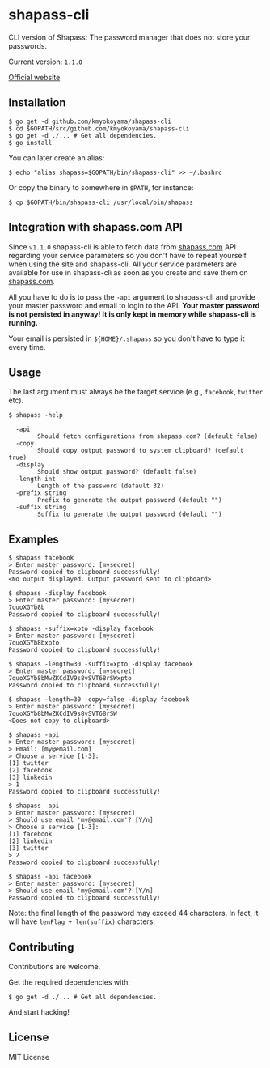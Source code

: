 # shapass-cli

CLI version of Shapass: The password manager that does not store your passwords.

Current version: `1.1.0`

[Official website](https://shapass.com/)

## Installation

```
$ go get -d github.com/kmyokoyama/shapass-cli
$ cd $GOPATH/src/github.com/kmyokoyama/shapass-cli
$ go get -d ./... # Get all dependencies.
$ go install
```

You can later create an alias:

```
$ echo "alias shapass=$GOPATH/bin/shapass-cli" >> ~/.bashrc
```

Or copy the binary to somewhere in `$PATH`, for instance:

```
$ cp $GOPATH/bin/shapass-cli /usr/local/bin/shapass
```

## Integration with shapass.com API

Since `v1.1.0` shapass-cli is able to fetch data from [shapass.com](shapass.com) API
regarding your service parameters so you don't have to repeat yourself when using the
site and shapass-cli. All your service parameters are available for use in shapass-cli
as soon as you create and save them on [shapass.com](shapass.com).

All you have to do is to pass the `-api` argument to shapass-cli
and provide your master password and email to login to the API. **Your master password
is not persisted in anyway! It is only kept in memory while shapass-cli is running.**

Your email is persisted in `${HOME}/.shapass` so you don't have to type it every time.

## Usage

The last argument must always be the target service (e.g., `facebook`, `twitter` etc).
```
$ shapass -help

  -api
        Should fetch configurations from shapass.com? (default false)
  -copy
        Should copy output password to system clipboard? (default true)
  -display
        Should show output password? (default false)
  -length int
        Length of the password (default 32)
  -prefix string
        Prefix to generate the output password (default "")
  -suffix string
        Suffix to generate the output password (default "")
```

## Examples

```
$ shapass facebook
> Enter master password: [mysecret]
Password copied to clipboard successfully!
<No output displayed. Output password sent to clipboard>
```

```
$ shapass -display facebook
> Enter master password: [mysecret]
7quoXGYb8b
Password copied to clipboard successfully!
```

```
$ shapass -suffix=xpto -display facebook
> Enter master password: [mysecret]
7quoXGYb8bxpto
Password copied to clipboard successfully!
```

```
$ shapass -length=30 -suffix=xpto -display facebook
> Enter master password: [mysecret]
7quoXGYb8bMwZKCdIV9s8vSVT68rSWxpto
Password copied to clipboard successfully!
```

```
$ shapass -length=30 -copy=false -display facebook
> Enter master password: [mysecret]
7quoXGYb8bMwZKCdIV9s8vSVT68rSW
<Does not copy to clipboard>
```

```
$ shapass -api
> Enter master password: [mysecret]
> Email: [my@email.com]
> Choose a service [1-3]:
[1] twitter
[2] facebook
[3] linkedin
> 1
Password copied to clipboard successfully!
```

```
$ shapass -api
> Enter master password: [mysecret]
> Should use email 'my@email.com'? [Y/n] 
> Choose a service [1-3]:
[1] facebook
[2] linkedin
[3] twitter
> 2
Password copied to clipboard successfully!
```

```
$ shapass -api facebook
> Enter master password: [mysecret]
> Should use email 'my@email.com'? [Y/n] 
Password copied to clipboard successfully!
```

Note: the final length of the password may exceed 44 characters. In fact, it will have
`lenFlag + len(suffix)` characters.

## Contributing

Contributions are welcome.

Get the required dependencies with:

```
$ go get -d ./... # Get all dependencies.
```

And start hacking!

## License

MIT License
